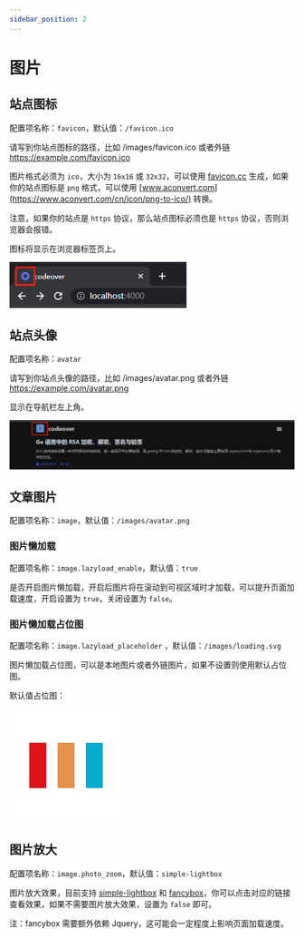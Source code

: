 ```yaml
---
sidebar_position: 2
---
```


# 图片

## 站点图标

配置项名称：`favicon`，默认值：`/favicon.ico`

请写到你站点图标的路径，比如 /images/favicon.ico 或者外链 https://example.com/favicon.ico

图片格式必须为 `ico`，大小为 `16x16` 或 `32x32`，可以使用 [favicon.cc](https://www.favicon.cc/) 生成，如果你的站点图标是 `png` 格式，可以使用 [www.aconvert.com](https://www.aconvert.com/cn/icon/png-to-ico/) 转换。

注意，如果你的站点是 `https` 协议，那么站点图标必须也是 `https` 协议，否则浏览器会报错。

图标将显示在浏览器标签页上。

![favicon](./img/favicon.png)

## 站点头像

配置项名称：`avatar`

请写到你站点头像的路径，比如 /images/avatar.png 或者外链 https://example.com/avatar.png

显示在导航栏左上角。

![头像](./img/avatar.png)


## 文章图片

配置项名称：`image`，默认值：`/images/avatar.png`

### 图片懒加载

配置项名称：`image.lazyload_enable`，默认值：`true`

是否开启图片懒加载，开启后图片将在滚动到可视区域时才加载，可以提升页面加载速度，开启设置为 `true`，关闭设置为 `false`。

### 图片懒加载占位图

配置项名称：`image.lazyload_placeholder` ，默认值：`/images/loading.svg`

图片懒加载占位图，可以是本地图片或者外链图片，如果不设置则使用默认占位图。

默认值占位图：

![图片懒加载占位图](./img/lazyload_placeholder.svg)


## 图片放大

配置项名称：`image.photo_zoom`，默认值：`simple-lightbox`

图片放大效果，目前支持 [simple-lightbox](https://simplelightbox.com/) 和 [fancybox](https://fancyapps.com/)，你可以点击对应的链接查看效果，如果不需要图片放大效果，设置为 `false` 即可。

注：fancybox 需要额外依赖 Jquery，这可能会一定程度上影响页面加载速度。
